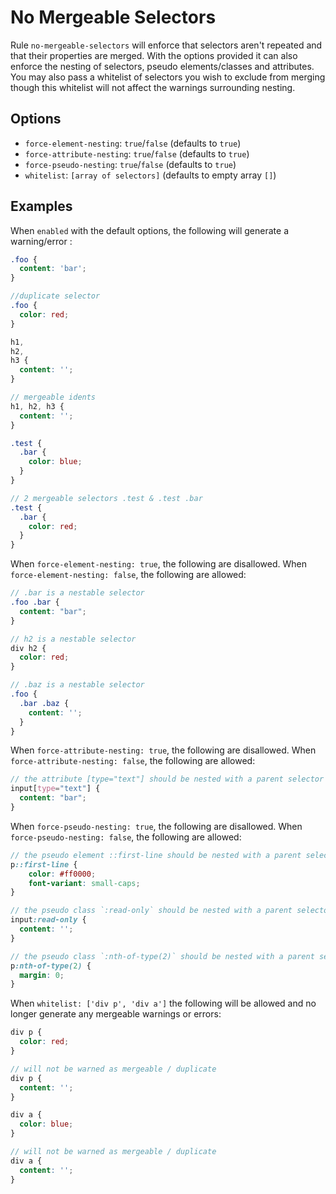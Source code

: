 # No Mergeable Selectors

Rule `no-mergeable-selectors` will enforce that selectors aren't repeated and that their properties are merged. With the options provided it can also
enforce the nesting of selectors, pseudo elements/classes and attributes. You may also pass a whitelist of selectors you wish to exclude from merging
though this whitelist will not affect the warnings surrounding nesting.

## Options

* `force-element-nesting`: `true`/`false` (defaults to `true`)
* `force-attribute-nesting`: `true`/`false` (defaults to `true`)
* `force-pseudo-nesting`: `true`/`false` (defaults to `true`)
* `whitelist`: `[array of selectors]` (defaults to empty array `[]`)

## Examples

When `enabled` with the default options, the following will generate a warning/error :

```scss
.foo {
  content: 'bar';
}

//duplicate selector
.foo {
  color: red;
}

h1,
h2,
h3 {
  content: '';
}

// mergeable idents
h1, h2, h3 {
  content: '';
}

.test {
  .bar {
    color: blue;
  }
}

// 2 mergeable selectors .test & .test .bar
.test {
  .bar {
    color: red;
  }
}
```

When `force-element-nesting: true`, the following are disallowed. When `force-element-nesting: false`, the following are allowed:

```scss
// .bar is a nestable selector
.foo .bar {
  content: "bar";
}

// h2 is a nestable selector
div h2 {
  color: red;
}

// .baz is a nestable selector
.foo {
  .bar .baz {
    content: '';
  }
}
```

When `force-attribute-nesting: true`, the following are disallowed. When `force-attribute-nesting: false`, the following are allowed:

```scss
// the attribute [type="text"] should be nested with a parent selector '&[type="text"]'
input[type="text"] {
  content: "bar";
}
```

When `force-pseudo-nesting: true`, the following are disallowed. When `force-pseudo-nesting: false`, the following are allowed:

```scss
// the pseudo element ::first-line should be nested with a parent selector '&::first-line'
p::first-line {
    color: #ff0000;
    font-variant: small-caps;
}

// the pseudo class `:read-only` should be nested with a parent selector `&:read-only`
input:read-only {
  content: '';
}

// the pseudo class `:nth-of-type(2)` should be nested with a parent selector `&:nth-of-type(2)`
p:nth-of-type(2) {
  margin: 0;
}
```

When `whitelist: ['div p', 'div a']` the following will be allowed and no longer generate any mergeable warnings or errors:

```scss
div p {
  color: red;
}

// will not be warned as mergeable / duplicate
div p {
  content: '';
}

div a {
  color: blue;
}

// will not be warned as mergeable / duplicate
div a {
  content: '';
}
```

